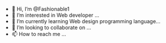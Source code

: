 - 👋 Hi, I’m @Fashionable1
- 👀 I’m interested in Web developer ...
- 🌱 I’m currently learning  Web design programming language...
- 💞️ I’m looking to collaborate on ...
- 📫 How to reach me ...

<!---
Fashionable1/Fashionable1 is a ✨ special ✨ repository because its `README.md` (this file) appears on your GitHub profile.
You can click the Preview link to take a look at your changes.
--->
